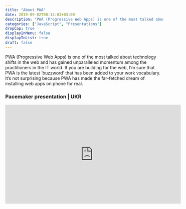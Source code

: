 ```yaml
---
title: "About PWA"
date: 2019-09-02T00:14:03+03:00
description: "PWA (Progressive Web Apps) is one of the most talked about technology shifts in the web and has gained unparalleled momentum among the practitioners in the IT world."
categories: ["JavaScript", "Presentations"]
dropCap: true
displayInMenu: false
displayInList: true
draft: false
---
```


PWA (Progressive Web Apps) is one of the most talked about technology shifts in the web and has gained unparalleled momentum among the practitioners in the IT world. If you are building for the web, I’m sure that PWA is the latest ‘buzzword’ that has been added to your work vocabulary. It’s not surprising because PWA has made the far-fetched dream of installing web apps on phone for real.

<h3>Pacemaker presentation | UKR</h3>
<p>
<iframe width="560" height="315" src="https://www.youtube.com/embed/KrIWw72VOeg" frameborder="0" allow="accelerometer; autoplay; encrypted-media; gyroscope; picture-in-picture" allowfullscreen></iframe></p>
